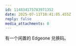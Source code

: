 ```yaml
---
id: 114834175783971352
date: 2025-07-11T10:41:05.455Z
reply: false
media_attachments: 0
---
```


有一个闲置的 Edgeone 兑换码。


